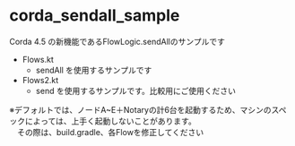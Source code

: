 # corda_sendall_sample
Corda 4.5 の新機能であるFlowLogic.sendAllのサンプルです

* Flows.kt
  * sendAll を使用するサンプルです
* Flows2.kt
  * send を使用するサンプルです。比較用にご使用ください

※デフォルトでは、ノードA~E＋Notaryの計6台を起動するため、マシンのスペックによっては、上手く起動しないことがあります。  
　その際は、build.gradle、各Flowを修正してください
